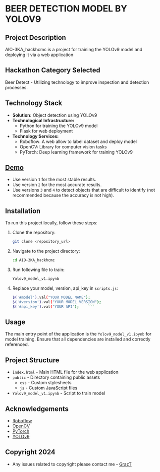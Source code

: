   # BEER DETECTION MODEL BY YOLOV9

  ## Project Description

  AIO-3KA_hackhcmc is a project for training the YOLOv9 model and deploying it via a web application

  ## Hackathon Category Selected

  Beer Detect - Utilizing technology to improve inspection and detection processes.

  ## Technology Stack

  - **Solution:** Object detection using YOLOv9
  - **Technological Infrastructure:** 
    - Python for training the YOLOv9 model
    - Flask for web deployment
  - **Technology Services:** 
    - Roboflow: A web allow to label dataset and deploy model
    - OpenCV: Library for computer vision tasks
    - PyTorch: Deep learning framework for training YOLOv9

  ## [Demo](https://dinhgia2106.github.io/Beer-detection-model-by-YOLOv9/)

  - Use version `1` for the most stable results.
  - Use version `2` for the most accurate results.
  - Use versions `3` and `4` to detect objects that are difficult to identify (not recommended because the accuracy is not high).
   
  ## Installation

  To run this project locally, follow these steps:

  1. Clone the repository:
      ```bash
      git clone <repository_url>
      ```
  2. Navigate to the project directory:
      ```bash
      cd AIO-3KA_hackhcmc
      ```
  3. Run following file to train:
      ```bash
      Yolov9_model_v1.ipynb
      ```
  4. Replace your model, version, api_key in ```scripts.js```:
      ```bash
      $('#model').val("YOUR MODEL NAME");
      $('#version').val("YOUR MODEL VERSION");
      $('#api_key').val("YOUR API");    ```

  ## Usage

  The main entry point of the application is the `Yolov9_model_v1.ipynb` for model training. Ensure that all dependencies are installed and correctly referenced.

  ## Project Structure

  - `index.html` - Main HTML file for the web application
  - `public` - Directory containing public assets
    - `css` - Custom stylesheets
    - `js` - Custom JavaScript files
  - `Yolov9_model_v1.ipynb` - Script to train model


  ## Acknowledgements

  - [Roboflow](https://roboflow.com/)
  - [OpenCV](https://opencv.org/)
  - [PyTorch](https://pytorch.org/)
  - [YOLOv9](https://github.com/SkalskiP/yolov9.git)

  ## Copyright 2024

  - Any issues related to copyright please contact me - [GrazT](https://github.com/dinhgia2106)
